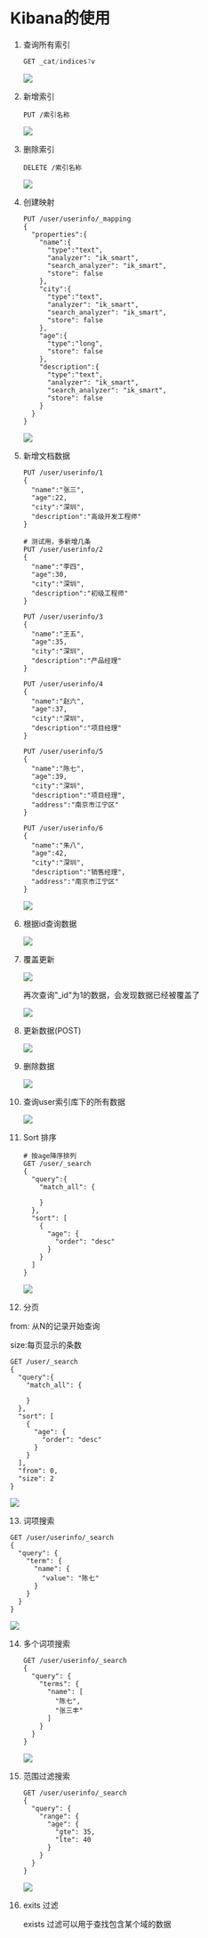 # Kibana的使用

1. 查询所有索引

   ```java
   GET _cat/indices?v
   ```

   ![](./doc/01.png)

2. 新增索引

   ```
   PUT /索引名称
   ```

   ![](./doc/02.png)

3. 删除索引

   ```
   DELETE /索引名称
   ```

   ![](./doc/03.png)

4. 创建映射

   ```
   PUT /user/userinfo/_mapping 
   {
     "properties":{
       "name":{
         "type":"text",
         "analyzer": "ik_smart",
         "search_analyzer": "ik_smart",
         "store": false
       },
       "city":{
         "type":"text",
         "analyzer": "ik_smart",
         "search_analyzer": "ik_smart",
         "store": false
       },
       "age":{
         "type":"long",
         "store": false
       },
       "description":{
         "type":"text",
         "analyzer": "ik_smart",
         "search_analyzer": "ik_smart",
         "store": false
       }
     }
   }
   ```

   ![](./doc/04.png)

5. 新增文档数据

   ```
   PUT /user/userinfo/1
   {
     "name":"张三",
     "age":22,
     "city":"深圳",
     "description":"高级开发工程师"
   }
   
   # 测试用，多新增几条
   PUT /user/userinfo/2
   {
     "name":"李四",
     "age":30,
     "city":"深圳",
     "description":"初级工程师"
   }
   
   PUT /user/userinfo/3
   {
     "name":"王五",
     "age":35,
     "city":"深圳",
     "description":"产品经理"
   }
   
   PUT /user/userinfo/4
   {
     "name":"赵六",
     "age":37,
     "city":"深圳",
     "description":"项目经理"
   }
   
   PUT /user/userinfo/5
   {
     "name":"陈七",
     "age":39,
     "city":"深圳",
     "description":"项目经理",
     "address":"南京市江宁区"
   }
   
   PUT /user/userinfo/6
   {
     "name":"朱八",
     "age":42,
     "city":"深圳",
     "description":"销售经理",
     "address":"南京市江宁区"
   }
   ```

   ![](./doc/05.png)

6. 根据id查询数据

   ![](./doc/06.png)

7. 覆盖更新

   ![](./doc/07.png)

   再次查询"_id"为1的数据，会发现数据已经被覆盖了

   ![](./doc/08.png)

8. 更新数据(POST)

   ![](./doc/09.png)

9. 删除数据

   ![](./doc/10.png)

10. 查询user索引库下的所有数据

    ![](./doc/11.png)

11. Sort 排序

    ```
    # 按age降序排列
    GET /user/_search
    {
      "query":{
        "match_all": {
          
        }
      },
      "sort": [
        {
          "age": {
            "order": "desc"
          }
        }
      ]
    }
    ```

    ![](./doc/12.png)

12. 分页

from: 从N的记录开始查询

size:每页显示的条数

```
GET /user/_search
{
  "query":{
    "match_all": {
      
    }
  },
  "sort": [
    {
      "age": {
        "order": "desc"
      }
    }
  ],
  "from": 0,
  "size": 2
}
```

![](./doc/13.png)

13. 词项搜索

```
GET /user/userinfo/_search
{
  "query": {
    "term": {
      "name": {
        "value": "陈七"
      }
    }
  }
}
```

![](./doc/14.png)

14. 多个词项搜索

    ```
    GET /user/userinfo/_search
    {
      "query": {
        "terms": {
          "name": [
            "陈七",
            "张三丰"
          ]
        }
      }
    }
    ```

    ![](./doc/15.png)

15. 范围过滤搜索

    ```
    GET /user/userinfo/_search
    {
      "query": {
        "range": {
          "age": {
            "gte": 35,
            "lte": 40
          }
        }
      }
    }
    ```

    ![](./doc/16.png)

16. exits 过滤

    exists 过滤可以用于查找包含某个域的数据

    